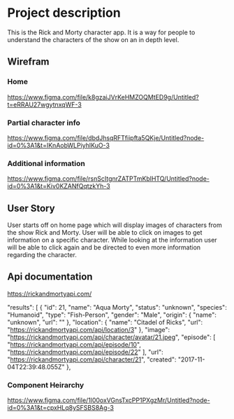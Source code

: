 # Project description

This is the Rick and Morty character app. It is a way for people to understand the characters of the show on an in depth level. 

## Wirefram


### Home 
https://www.figma.com/file/k8gzaiJVrKeHMZOQMtED9g/Untitled?t=eRRAU27wgytnxqWF-3

### Partial character info 
https://www.figma.com/file/dbdJhsqRFTfiipfta5QKje/Untitled?node-id=0%3A1&t=IKnAobWLPiyhlKuO-3

### Additional information 
https://www.figma.com/file/rsnScItgnrZATPTmKblHTQ/Untitled?node-id=0%3A1&t=Kiv0KZANfQqtzkYh-3

## User Story
User starts off on home page which will display images of characters from the show Rick and Morty. User will be able to click on images to get information on a specific character. While looking at the information user will be able to click again and be directed to even more information regarding the character. 

## Api documentation 
https://rickandmortyapi.com/

"results": [
{
    "id": 21,
    "name": "Aqua Morty",
    "status": "unknown",
    "species": "Humanoid",
    "type": "Fish-Person",
    "gender": "Male",
    "origin": {
        "name": "unknown",
        "url": ""
    },
    "location": {
        "name": "Citadel of Ricks",
        "url": "https://rickandmortyapi.com/api/location/3"
    },
    "image": "https://rickandmortyapi.com/api/character/avatar/21.jpeg",
    "episode": [
        "https://rickandmortyapi.com/api/episode/10",
        "https://rickandmortyapi.com/api/episode/22"
    ],
    "url": "https://rickandmortyapi.com/api/character/21",
    "created": "2017-11-04T22:39:48.055Z"
},

### Component Heirarchy 
https://www.figma.com/file/1l00oxVGnsTxcPP1PXgzMr/Untitled?node-id=0%3A1&t=cpxHLq8ySFSBS8Ag-3






